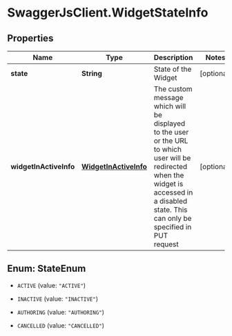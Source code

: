 # SwaggerJsClient.WidgetStateInfo

## Properties
Name | Type | Description | Notes
------------ | ------------- | ------------- | -------------
**state** | **String** | State of the Widget | [optional] 
**widgetInActiveInfo** | [**WidgetInActiveInfo**](WidgetInActiveInfo.md) | The custom message which will be displayed to the user or the URL to which user will be redirected when the widget is accessed in a disabled state. This can only be specified in PUT request | [optional] 


<a name="StateEnum"></a>
## Enum: StateEnum


* `ACTIVE` (value: `"ACTIVE"`)

* `INACTIVE` (value: `"INACTIVE"`)

* `AUTHORING` (value: `"AUTHORING"`)

* `CANCELLED` (value: `"CANCELLED"`)




